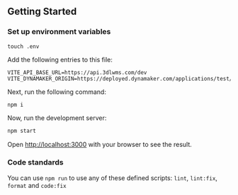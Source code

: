 ## Getting Started

### Set up environment variables

    touch .env

Add the following entries to this file:

    VITE_API_BASE_URL=https://api.3dlwms.com/dev
    VITE_DYNAMAKER_ORIGIN=https://deployed.dynamaker.com/applications/test/tAuqhciQCx3/

Next, run the following command:
```
npm i
```

Now, run the development server:

```bash
npm start
```

Open [http://localhost:3000](http://localhost:3000/) with your browser to see the result.

### Code standards

You can use `npm run` to use any of these defined scripts: `lint`, `lint:fix`, `format` and `code:fix`
